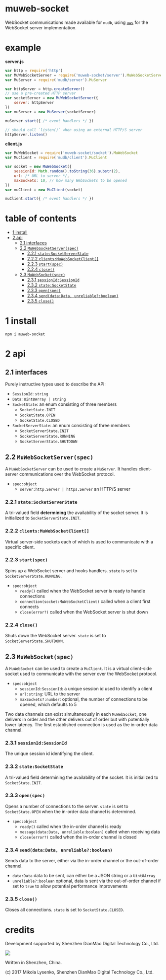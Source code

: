 # muweb-socket
WebSocket communications made available for `mudb`, using [`uws`](https://github.com/uNetworking/uWebSockets) for the WebSocket server implementation.

# example

**server.js**

```javascript
var http = require('http')
var MuWebSocketServer = require('muweb-socket/server').MuWebSocketServer
var MuServer = require('mudb/server').MuServer

var httpServer = http.createServer()
// use a pre-created HTTP server
var socketServer = new MuWebSocketServer({
    server: httpServer
})
var muServer = new MuServer(socketServer)

muServer.start({ /* event handlers */ })

// should call `listen()` when using an external HTTP/S server
httpServer.listen()
```

**client.js**

```javascript
var MuWebSocket = require('muweb-socket/socket').MuWebSocket
var MuClient = require('mudb/client').MuClient

var socket = new MuWebSocket({
    sessionId: Math.random().toString(36).substr(2),
    url: /* URL to server */,
    maxSockets: 10, // how many WebSockets to be opened
})
var muClient = new MuClient(socket)

muClient.start({ /* event handlers */ })
```

# table of contents

   * [1 install](#section_1)
   * [2 api](#section_2)
      * [2.1 interfaces](#section_2.1)
      * [2.2 `MuWebSocketServer(spec)`](#section_2.2)
         * [2.2.1 `state:SocketServerState`](#section_2.2.1)
         * [2.2.2 `clients:MuWebSocketClient[]`](#section_2.2.2)
         * [2.2.3 `start(spec)`](#section_2.2.3)
         * [2.2.4 `close()`](#section_2.2.4)
      * [2.3 `MuWebSocket(spec)`](#section_2.3)
         * [2.3.1 `sessionId:SessionId`](#section_2.3.1)
         * [2.3.2 `state:SocketState`](#section_2.3.2)
         * [2.3.3 `open(spec)`](#section_2.3.3)
         * [2.3.4 `send(data:Data, unreliable?:boolean)`](#section_2.3.4)
         * [2.3.5 `close()`](#section_2.3.5)

# <a name="section_1"></a> 1 install

```
npm i muweb-socket
```

# <a name="section_2"></a> 2 api

## <a name="section_2.1"></a> 2.1 interfaces

Purely instructive types used to describe the API:
* `SessionId`: `string`
* `Data`: `Uint8Array | string`
* `SocketState`: an enum consisting of three members
    * `SocketState.INIT`
    * `SocketState.OPEN`
    * `SocketState.CLOSED`
* `SocketServerState`: an enum consisting of three members
    * `SocketServerState.INIT`
    * `SocketServerState.RUNNING`
    * `SocketServerState.SHUTDOWN`

## <a name="section_2.2"></a> 2.2 `MuWebSocketServer(spec)`
A `MuWebSocketServer` can be used to create a `MuServer`.  It handles client-server communications over the WebSocket protocol.

* `spec:object`
    * `server:http.Server | https.Server` an HTTP/S server

### <a name="section_2.2.1"></a> 2.2.1 `state:SocketServerState`
A tri-valued field **determining** the availability of the socket server.  It is initialized to `SocketServerState.INIT`.

### <a name="section_2.2.2"></a> 2.2.2 `clients:MuWebSocketClient[]`
Virtual server-side sockets each of which is used to communicate with a specific client.

### <a name="section_2.2.3"></a> 2.2.3 `start(spec)`
Spins up a WebSocket server and hooks handlers.  `state` is set to `SocketServerState.RUNNING`.

* `spec:object`
    * `ready()` called when the WebSocket server is ready to handle connections
    * `connection(socket:MuWebSocketClient)` called when a client first connects
    * `close(error?)` called when the WebSocket server is shut down

### <a name="section_2.2.4"></a> 2.2.4 `close()`
Shuts down the WebSocket server.  `state` is set to `SocketServerState.SHUTDOWN`.

## <a name="section_2.3"></a> 2.3 `MuWebSocket(spec)`
A `MuWebSocket` can be used to create a `MuClient`.  It is a virtual client-side socket used to communicate with the server over the WebSocket protocol.

* `spec:object`
    * `sessionId:SessionId`: a unique session id used to identify a client
    * `url:string`: URL to the server
    * `maxSockets?:number`: optional, the number of connections to be opened, which defaults to 5

Two data channels can exist simultaneously in each `MuWebSocket`, one delivers in order and the other delivers out of order but with potentially lower latency.  The first established connection is used as the in-order data channel.

### <a name="section_2.3.1"></a> 2.3.1 `sessionId:SessionId`
The unique session id identifying the client.

### <a name="section_2.3.2"></a> 2.3.2 `state:SocketState`
A tri-valued field determining the availability of the socket.  It is initialized to `SocketState.INIT`.

### <a name="section_2.3.3"></a> 2.3.3 `open(spec)`
Opens a number of connections to the server. `state` is set to `SocketState.OPEN` when the in-order data channel is determined.

* `spec:object`
    * `ready()` called when the in-order channel is ready
    * `message(data:Data, unreliable:boolean)` called when receiving data
    * `close(error?)` called when the in-order channel is closed

### <a name="section_2.3.4"></a> 2.3.4 `send(data:Data, unreliable?:boolean)`
Sends data to the server, either via the in-order channel or the out-of-order channel.

* `data:Data` data to be sent, can either be a JSON string or a `Uint8Array`
* `unreliable?:boolean` optional, data is sent via the out-of-order channel if set to `true` to allow potential performance improvements

### <a name="section_2.3.5"></a> 2.3.5 `close()`
Closes all connections.  `state` is set to `SocketState.CLOSED`.

# credits
Development supported by Shenzhen DianMao Digital Technology Co., Ltd.

<img src="https://raw.githubusercontent.com/mikolalysenko/mudb/master/img/logo.png" />

Written in Shenzhen, China.

(c) 2017 Mikola Lysenko, Shenzhen DianMao Digital Technology Co., Ltd.


